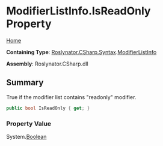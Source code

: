 <a name="_top"></a>

# ModifierListInfo\.IsReadOnly Property

[Home](../../../../../README.md#_top)

**Containing Type**: [Roslynator.CSharp.Syntax](../../README.md#_top)\.[ModifierListInfo](../README.md#_top)

**Assembly**: Roslynator\.CSharp\.dll

## Summary

True if the modifier list contains "readonly" modifier\.

```csharp
public bool IsReadOnly { get; }
```

### Property Value

System\.[Boolean](https://docs.microsoft.com/en-us/dotnet/api/system.boolean)

